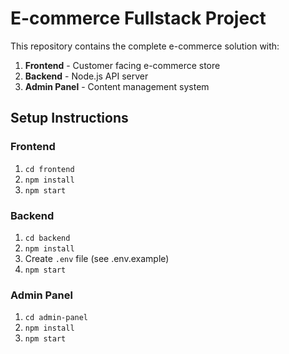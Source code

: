 # E-commerce Fullstack Project

This repository contains the complete e-commerce solution with:

1. **Frontend** - Customer facing e-commerce store
2. **Backend** - Node.js API server
3. **Admin Panel** - Content management system

## Setup Instructions

### Frontend
1. `cd frontend`
2. `npm install`
3. `npm start`

### Backend
1. `cd backend`
2. `npm install`
3. Create `.env` file (see .env.example)
4. `npm start`

### Admin Panel
1. `cd admin-panel`
2. `npm install`
3. `npm start`
